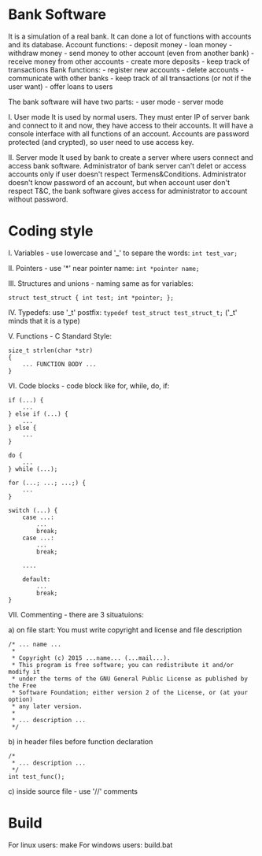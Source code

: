 Bank Software
====================
It is a simulation of a real bank. It can done a lot of functions with accounts and its database. 
Account functions:
	- deposit money
	- loan money
	- withdraw money
	- send money to other account (even from another bank)
	- receive money from other accounts
	- create more deposits
	- keep track of transactions
Bank functions:
	- register new accounts
	- delete accounts
	- communicate with other banks
	- keep track of all transactions (or not if the user want)
	- offer loans to users

The bank software will have two parts:
	- user mode
	- server mode

I. User mode
It is used by normal users. They must enter IP of server bank and connect to it and now, they have access to their accounts. It will have a console interface with all functions of an account. Accounts are password protected (and crypted), so user need to use access key.

II. Server mode
It used by bank to create a server where users connect and access bank software. Administrator of bank server can't delet or access accounts only if user doesn't respect Termens&Conditions. Administrator doesn't know password of an account, but when account user don't respect T&C, the bank software gives access for administrator to account without password.

Coding style
====================
I. Variables - use lowercase and '_' to separe the words: `int test_var;`

II. Pointers - use '*' near pointer name: `int *pointer name;`

III. Structures and unions - naming same as for variables:
 
`struct test_struct {
	int test;
	int *pointer;
};`

IV. Typedefs: use '_t' postfix: `typedef test_struct test_struct_t;` ('_t' minds that it is a type)

V. Functions - C Standard Style: 

```
size_t strlen(char *str)
{
	... FUNCTION BODY ...
}
```

VI. Code blocks - code block like for, while, do, if:

```
if (...) {
	...
} else if (...) {
	...
} else {
	...
}

do {
	...
} while (...);

for (...; ...; ...;) {
	...
}

switch (...) {
	case ...:
		...
		break;
	case ...:
		...
		break;
		
	....
	
	default:
		...
		break;
}
```

VII. Commenting - there are 3 situatuions:

a) on file start: You must write copyright and license and file description

```
/* ... name ...
 * 
 * Copyright (c) 2015 ...name... (...mail...).
 * This program is free software; you can redistribute it and/or modify it
 * under the terms of the GNU General Public License as published by the Free
 * Software Foundation; either version 2 of the License, or (at your option)
 * any later version.
 * 
 * ... description ...
 */
```

b) in header files before function declaration

```
/*
 * ... description ...
 */
int test_func();
```

c) inside source file - use '//' comments

Build
===================
For linux users: make
For windows users: build.bat

